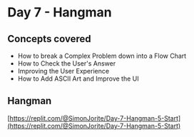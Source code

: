 # Day 7 - Hangman

## Concepts covered

- How to break a Complex Problem down into a Flow Chart
- How to Check the User's Answer
- Improving the User Experience
- How to Add ASCII Art and Improve the UI

## Hangman

[https://replit.com/@SimonJorite/Day-7-Hangman-5-Start](https://replit.com/@SimonJorite/Day-7-Hangman-5-Start)
